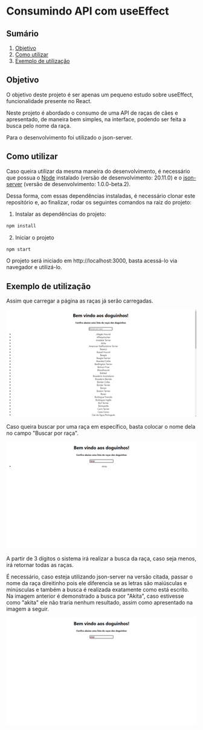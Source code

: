 # Consumindo API com useEffect

## Sumário

1. [Objetivo](#objetivo)
2. [Como utilizar](#como-utilizar)
3. [Exemplo de utilização](#exemplo-de-utilização)

## Objetivo

O objetivo deste projeto é ser apenas um pequeno estudo sobre useEffect, funcionalidade presente no React.

Neste projeto é abordado o consumo de uma API de raças de cães e apresentado, de maneira bem simples, na interface, podendo ser feita a busca pelo nome da raça.

Para o desenvolvimento foi utilizado o json-server.

## Como utilizar

Caso queira utilizar da mesma maneira do desenvolvimento, é necessário que possua o [Node](https://nodejs.org/pt) instalado (versão de desenvolvimento: 20.11.0) e o [json-server](https://www.alura.com.br/artigos/mockando-apis-rest-com-json-server) (versão de desenvolvimento: 1.0.0-beta.2).

Dessa forma, com essas dependências instaladas, é necessário clonar este repositório e, ao finalizar, rodar os seguintes comandos na raiz do projeto:

1. Instalar as dependências do projeto:

```cmd
npm install
```

2. Iniciar o projeto

```cmd
npm start
```

O projeto será iniciado em http://localhost:3000, basta acessá-lo via navegador e utilizá-lo.

## Exemplo de utilização

Assim que carregar a página as raças já serão carregadas.

![Página inicial da aplicação](./docs/imagens/pagina-inicial.png)

Caso queira buscar por uma raça em específico, basta colocar o nome dela no campo "Buscar por raça".

![Exemplo de busca da raça Akita](./docs/imagens/exemplo-busca-akita.png)

A partir de 3 dígitos o sistema irá realizar a busca da raça, caso seja menos, irá retornar todas as raças.

É necessário, caso esteja utilizando json-server na versão citada, passar o nome da raça direitinho pois ele diferencia se as letras são maiúsculas e minúsculas e também a busca é realizada exatamente como está escrito. Na imagem anterior é demonstrado a busca por "Akita", caso estivesse como "akita" ele não traria nenhum resultado, assim como apresentado na imagem a seguir.

![Exemplo de busca da raça Akita, escrito de maneira incorreta](./docs/imagens/exemplo-busca-akita-errado.png)